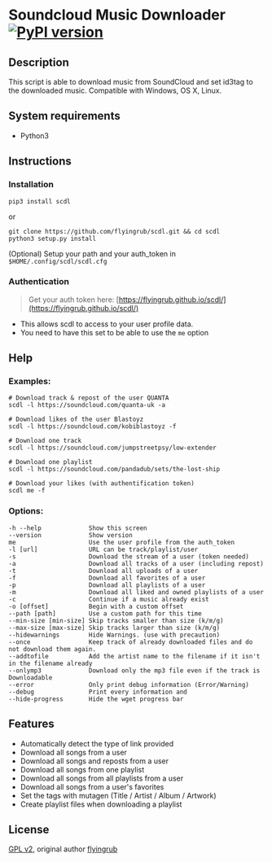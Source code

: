 # Soundcloud Music Downloader [![PyPI version](https://img.shields.io/pypi/v/scdl.svg)](https://pypi.python.org/pypi/scdl/)
## Description

This script is able to download music from SoundCloud and set id3tag to the downloaded music.
Compatible with Windows, OS X, Linux.


## System requirements

* Python3


## Instructions
### Installation
```
pip3 install scdl
```
or
```
git clone https://github.com/flyingrub/scdl.git && cd scdl
python3 setup.py install
```
(Optional) Setup your path and your auth_token in `$HOME/.config/scdl/scdl.cfg`


### Authentication
> Get your auth token here: [https://flyingrub.github.io/scdl/](https://flyingrub.github.io/scdl/)

* This allows scdl to access to your user profile data.
* You need to have this set to be able to use the `me` option


## Help
### Examples:
```
# Download track & repost of the user QUANTA
scdl -l https://soundcloud.com/quanta-uk -a

# Download likes of the user Blastoyz
scdl -l https://soundcloud.com/kobiblastoyz -f

# Download one track
scdl -l https://soundcloud.com/jumpstreetpsy/low-extender

# Download one playlist
scdl -l https://soundcloud.com/pandadub/sets/the-lost-ship

# Download your likes (with authentification token)
scdl me -f
```

### Options:
```
-h --help             Show this screen
--version             Show version
me                    Use the user profile from the auth_token
-l [url]              URL can be track/playlist/user
-s                    Download the stream of a user (token needed)
-a                    Download all tracks of a user (including repost)
-t                    Download all uploads of a user
-f                    Download all favorites of a user
-p                    Download all playlists of a user
-m                    Download all liked and owned playlists of a user
-c                    Continue if a music already exist
-o [offset]           Begin with a custom offset
--path [path]         Use a custom path for this time
--min-size [min-size] Skip tracks smaller than size (k/m/g)
--max-size [max-size] Skip tracks larger than size (k/m/g)
--hidewarnings        Hide Warnings. (use with precaution)
--once                Keep track of already downloaded files and do not download them again.
--addtofile           Add the artist name to the filename if it isn't in the filename already
--onlymp3             Download only the mp3 file even if the track is Downloadable
--error               Only print debug information (Error/Warning)
--debug               Print every information and
--hide-progress       Hide the wget progress bar
```


## Features
* Automatically detect the type of link provided
* Download all songs from a user
* Download all songs and reposts from a user
* Download all songs from one playlist
* Download all songs from all playlists from a user
* Download all songs from a user's favorites
* Set the tags with mutagen (Title / Artist / Album / Artwork)
* Create playlist files when downloading a playlist


## License

[GPL v2](https://www.gnu.org/licenses/gpl-2.0.txt), original author [flyingrub](https://github.com/flyingrub)
